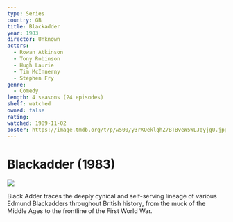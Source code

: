```yaml
---
type: Series
country: GB
title: Blackadder
year: 1983
director: Unknown
actors:
  - Rowan Atkinson
  - Tony Robinson
  - Hugh Laurie
  - Tim McInnerny
  - Stephen Fry
genre:
  - Comedy
length: 4 seasons (24 episodes)
shelf: watched
owned: false
rating:
watched: 1989-11-02
poster: https://image.tmdb.org/t/p/w500/y3rXOeklqhZ7BTBveW5WLJqyjgU.jpg
---
```


# Blackadder (1983)

![](https://image.tmdb.org/t/p/w500/y3rXOeklqhZ7BTBveW5WLJqyjgU.jpg)

Black Adder traces the deeply cynical and self-serving lineage of various Edmund Blackadders throughout British history, from the muck of the Middle Ages to the frontline of the First World War.